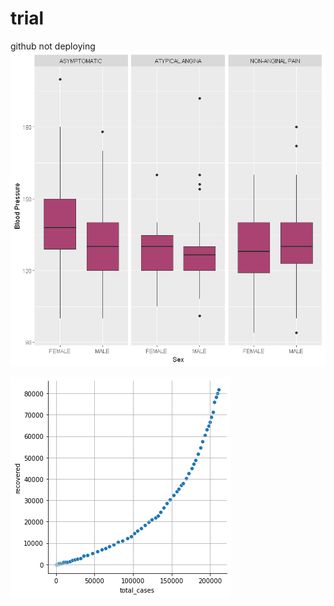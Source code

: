 # trial
github not deploying
![](https://github.com/ROSINA365/trial/blob/main/image/boxplot1.png)

![](https://github.com/ROSINA365/trial/blob/main/image/linear%20relationship.png)
